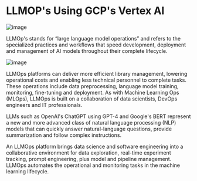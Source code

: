 # LLMOP's Using GCP's Vertex AI

   
![image](https://github.com/user-attachments/assets/be91ea75-e975-4a10-9520-b29d8c9b11e6)


LLMOp's stands for “large language model operations” and refers to the specialized practices and workflows that speed development, deployment and management of AI models throughout their complete lifecycle. 

![image](https://github.com/user-attachments/assets/88b221c6-5182-4837-be37-37bf4183d7aa)
    

LLMOps platforms can deliver more efficient library management, lowering operational costs and enabling less technical personnel to complete tasks. These operations include data preprocessing, language model training, monitoring, fine-tuning and deployment. As with Machine Learning Ops (MLOps), LLMOps is built on a collaboration of data scientists, DevOps engineers and IT professionals. 

LLMs such as OpenAI's ChatGPT using GPT-4 and Google's BERT represent a new and more advanced class of 
natural language processing (NLP) models that can quickly answer natural-language questions, provide summarization and follow complex instructions. 

An LLMOps platform brings data science and software engineering into a collaborative environment for data exploration, real-time experiment tracking, prompt engineering, plus model and pipeline management. LLMOps automates the operational and monitoring tasks in the machine learning lifecycle.
    
